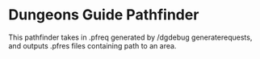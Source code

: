 # Dungeons Guide Pathfinder

This pathfinder takes in .pfreq generated by /dgdebug generaterequests, and outputs .pfres files containing path to an area.
